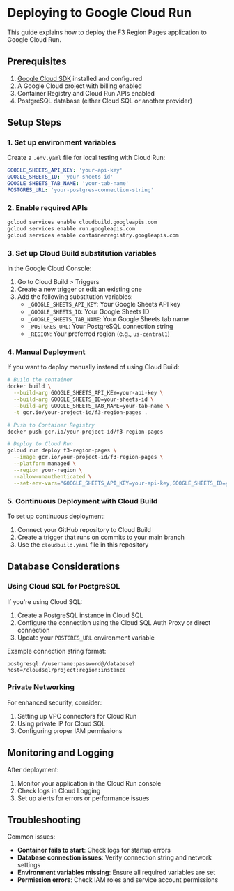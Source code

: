 # Deploying to Google Cloud Run

This guide explains how to deploy the F3 Region Pages application to Google Cloud Run.

## Prerequisites

1. [Google Cloud SDK](https://cloud.google.com/sdk/docs/install) installed and configured
2. A Google Cloud project with billing enabled
3. Container Registry and Cloud Run APIs enabled
4. PostgreSQL database (either Cloud SQL or another provider)

## Setup Steps

### 1. Set up environment variables

Create a `.env.yaml` file for local testing with Cloud Run:

```yaml
GOOGLE_SHEETS_API_KEY: 'your-api-key'
GOOGLE_SHEETS_ID: 'your-sheets-id'
GOOGLE_SHEETS_TAB_NAME: 'your-tab-name'
POSTGRES_URL: 'your-postgres-connection-string'
```

### 2. Enable required APIs

```bash
gcloud services enable cloudbuild.googleapis.com
gcloud services enable run.googleapis.com
gcloud services enable containerregistry.googleapis.com
```

### 3. Set up Cloud Build substitution variables

In the Google Cloud Console:

1. Go to Cloud Build > Triggers
2. Create a new trigger or edit an existing one
3. Add the following substitution variables:
   - `_GOOGLE_SHEETS_API_KEY`: Your Google Sheets API key
   - `_GOOGLE_SHEETS_ID`: Your Google Sheets ID
   - `_GOOGLE_SHEETS_TAB_NAME`: Your Google Sheets tab name
   - `_POSTGRES_URL`: Your PostgreSQL connection string
   - `_REGION`: Your preferred region (e.g., `us-central1`)

### 4. Manual Deployment

If you want to deploy manually instead of using Cloud Build:

```bash
# Build the container
docker build \
  --build-arg GOOGLE_SHEETS_API_KEY=your-api-key \
  --build-arg GOOGLE_SHEETS_ID=your-sheets-id \
  --build-arg GOOGLE_SHEETS_TAB_NAME=your-tab-name \
  -t gcr.io/your-project-id/f3-region-pages .

# Push to Container Registry
docker push gcr.io/your-project-id/f3-region-pages

# Deploy to Cloud Run
gcloud run deploy f3-region-pages \
  --image gcr.io/your-project-id/f3-region-pages \
  --platform managed \
  --region your-region \
  --allow-unauthenticated \
  --set-env-vars="GOOGLE_SHEETS_API_KEY=your-api-key,GOOGLE_SHEETS_ID=your-sheets-id,GOOGLE_SHEETS_TAB_NAME=your-tab-name,POSTGRES_URL=your-postgres-url"
```

### 5. Continuous Deployment with Cloud Build

To set up continuous deployment:

1. Connect your GitHub repository to Cloud Build
2. Create a trigger that runs on commits to your main branch
3. Use the `cloudbuild.yaml` file in this repository

## Database Considerations

### Using Cloud SQL for PostgreSQL

If you're using Cloud SQL:

1. Create a PostgreSQL instance in Cloud SQL
2. Configure the connection using the Cloud SQL Auth Proxy or direct connection
3. Update your `POSTGRES_URL` environment variable

Example connection string format:

```
postgresql://username:password@/database?host=/cloudsql/project:region:instance
```

### Private Networking

For enhanced security, consider:

1. Setting up VPC connectors for Cloud Run
2. Using private IP for Cloud SQL
3. Configuring proper IAM permissions

## Monitoring and Logging

After deployment:

1. Monitor your application in the Cloud Run console
2. Check logs in Cloud Logging
3. Set up alerts for errors or performance issues

## Troubleshooting

Common issues:

- **Container fails to start**: Check logs for startup errors
- **Database connection issues**: Verify connection string and network settings
- **Environment variables missing**: Ensure all required variables are set
- **Permission errors**: Check IAM roles and service account permissions
